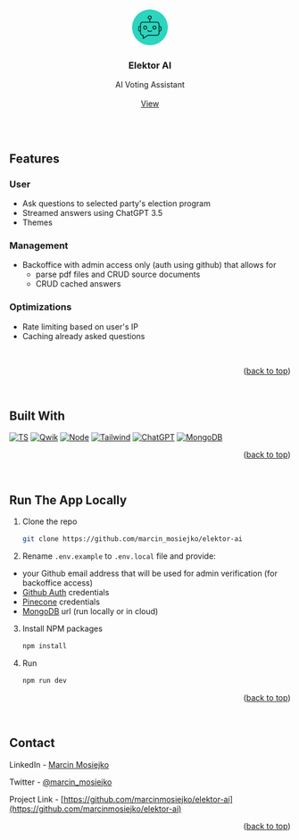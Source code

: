 <a name="readme-top"></a>

<!-- PROJECT LOGO -->
<br />
<div align="center">
     <a href="https://elektorai.pl/">
    <img src="https://github.com/marcinmosiejko/elektor-ai/blob/main/public/favicon.png" alt="Logo" width="64" height="64">
  </a>

<h3 align="center">Elektor AI</h3>

  <p align="center">
    AI Voting Assistant
    <br />
    <br />
    <a href="https://elektorai.pl/">View</a>
  </p>
</div>

<br />
<br />

<!-- FEATURES -->

## Features

### User

- Ask questions to selected party's election program
- Streamed answers using ChatGPT 3.5
- Themes

### Management

- Backoffice with admin access only (auth using github) that allows for
  - parse pdf files and CRUD source documents
  - CRUD cached answers

### Optimizations

- Rate limiting based on user's IP
- Caching already asked questions

<br />

<!-- SCREENSHOTS -->

<!-- ## Video

<br />
<img src="https://github.com/mosiej803/trakker-app/blob/main/src/assets/img/screenshots/screenshot_1.png" alt="desktop usage 1" />
<img src="https://github.com/mosiej803/trakker-app/blob/main/src/assets/img/screenshots/screenshot_2.png" alt="desktop usage 2" />
<img src="https://github.com/mosiej803/trakker-app/blob/main/src/assets/img/screenshots/screenshot_3.png" alt="desktop usage 3" />
<img src="https://github.com/mosiej803/trakker-app/blob/main/src/assets/img/screenshots/screenshot_4.png" alt="desktop usage 4" /> -->

<p align="right">(<a href="#readme-top">back to top</a>)</p>
<br />

<!-- BUILT WITH -->

## Built With

[![TS][Typescript]][Typescript-url]
[![Qwik][Qwik.js]][Qwik-url]
[![Node][Node]][Node-url]
[![Tailwind][Tailwind]][Tailwind-url]
[![ChatGPT][ChatGPT]][ChatGPT-url]
[![MongoDB][MongoDB]][MongoDB-url]

<p align="right">(<a href="#readme-top">back to top</a>)</p>
<br />

<!-- RUN LOCALLY -->

## Run The App Locally

1. Clone the repo
   ```sh
   git clone https://github.com/marcin_mosiejko/elektor-ai
   ```
2. Rename `.env.example` to `.env.local` file and provide:

- your Github email address that will be used for admin verification (for backoffice access)
- [Github Auth](https://docs.github.com/en/apps/oauth-apps/building-oauth-apps/creating-an-oauth-app) credentials
- [Pinecone](https://www.pinecone.io/) credentials
- [MongoDB](https://mongodb.com/) url (run locally or in cloud)

3. Install NPM packages
   ```sh
   npm install
   ```
4. Run
   ```sh
   npm run dev
   ```

<p align="right">(<a href="#readme-top">back to top</a>)</p>
<br />

<!-- CONTACT -->

## Contact

LinkedIn - [Marcin Mosiejko](https://www.linkedin.com/in/marcin-mosiejko-45937051/)

Twitter - [@marcin_mosiejko](https://twitter.com/marcin_mosiejko)

Project Link - [https://github.com/marcinmosiejko/elektor-ai](https://github.com/marcinmosiejko/elektor-ai)

<p align="right">(<a href="#readme-top">back to top</a>)</p>

<!-- LINKS -->

[Typescript]: https://img.shields.io/badge/TypeScript-007ACC?style=for-the-badge&logo=typescript&logoColor=white
[Typescript-url]: https://www.typescriptlang.org/
[Qwik.js]: https://img.shields.io/badge/Qwik-8A2BE2?style=for-the-badge
[Qwik-url]: https://qwik.builder.io/
[Tailwind]: https://img.shields.io/badge/Tailwind_CSS-38B2AC?style=for-the-badge&logo=tailwind-css&logoColor=white
[Tailwind-url]: https://tailwindcss.com/
[Node]: https://img.shields.io/badge/Node.js-43853D?style=for-the-badge&logo=node.js&logoColor=white
[Node-url]: https://nodejs.org/
[ChatGPT]: https://img.shields.io/badge/chatGPT-74aa9c?style=for-the-badge&logo=openai&logoColor=white
[ChatGPT-url]: https://chat.openai.com
[MongoDB]: https://img.shields.io/badge/MongoDB-%234ea94b.svg?style=for-the-badge&logo=mongodb&logoColor=white
[MongoDB-url]: https://mongodb.com/
